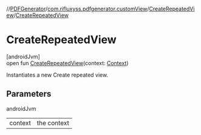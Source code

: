 //[PDFGenerator](../../../index.md)/[com.rifluxyss.pdfgenerator.customView](../index.md)/[CreateRepeatedView](index.md)/[CreateRepeatedView](-create-repeated-view.md)

# CreateRepeatedView

[androidJvm]\
open fun [CreateRepeatedView](-create-repeated-view.md)(context: [Context](https://developer.android.com/reference/kotlin/android/content/Context.html))

Instantiates a new Create repeated view.

## Parameters

androidJvm

| | |
|---|---|
| context | the context |

